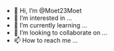 - 👋 Hi, I’m @Moet23Moet
- 👀 I’m interested in ...
- 🌱 I’m currently learning ...
- 💞️ I’m looking to collaborate on ...
- 📫 How to reach me ...

<!---
Moet23Moet/Moet23Moet is a ✨ special ✨ repository because its `README.md` (this file) appears on your GitHub profile.
You can click the Preview link to take a look at your changes.
--->
